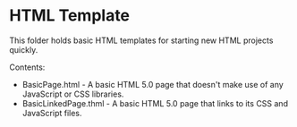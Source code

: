 HTML Template
===============
This folder holds basic HTML templates for starting new HTML projects quickly.

Contents:
  * BasicPage.html - A basic HTML 5.0 page that doesn't make use of any JavaScript or CSS libraries.
  * BasicLinkedPage.thml - A basic HTML 5.0 page that links to its CSS and JavaScript files.
